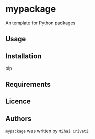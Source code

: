 mypackage
=========

An template for Python packages

Usage
-----

Installation
------------
pip

Requirements
------------

Licence
-------

Authors
-------

`mypackage` was written by `Mihai Criveti`.
